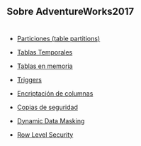## Sobre AdventureWorks2017
#
* [Particiones (table partitions)]()

* [Tablas Temporales]()

* [Tablas en memoria]()

* [Triggers]()

* [Encriptación de columnas]()

* [Copias de seguridad]()

* [Dynamic Data Masking]()

* [Row Level Security]()
#
